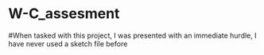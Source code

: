 # W-C_assesment

#When tasked with this project, I was presented with an immediate hurdle, I have never used a sketch file before 
